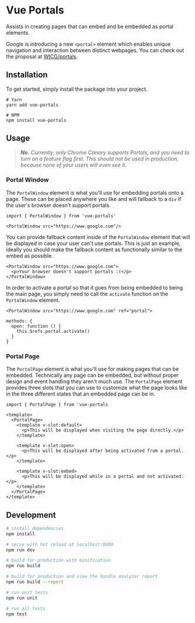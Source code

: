 # Vue Portals

Assists in creating pages that can embed and be embedded as portal elements.

Google is introducing a new `<portal>` element which enables unique navigation and interaction between distinct webpages. You can check out the proposal at [WICG/portals](https://github.com/wicg/portals).

## Installation

To get started, simply install the package into your project.

```
# Yarn
yarn add vue-portals

# NPM
npm install vue-portals
```

## Usage

> ___No.__ Currently, only Chrome Canary supports Portals, and you need to turn on a feature flag first. This should not be used in production, because none of your users will even see it._

### Portal Window

The `PortalWindow` element is what you'll use for embedding portals onto a page. These can be placed anywhere you like and will fallback to a `div` if the user's browser doesn't support portals.

```
import { PortalWindow } from 'vue-portals'
```

```
<PortalWindow src="https://www.google.com"/>
```

You can provide fallback content inside of the `PortalWindow` element that will be displayed in case your user can't use portals. This is just an example, ideally you should make the fallback content as functionally similar to the embed as possible.

```
<PortalWindow src="https://www.google.com">
  <p>Your browser doesn't support portals :(</p>
</PortalWindow>
```

In order to activate a portal so that it goes from being embedded to being the main page, you simply need to call the `activate` function on the `PortalWindow` element.

```
<PortalWindow src="https://www.google.com" ref="portal">
```

```
methods: {
  open: function () {
    this.$refs.portal.activate()
  }
}
```

### Portal Page

The `PortalPage` element is what you'll use for making pages that can be embedded. Technically any page can be embedded, but without proper design and event handling they aren't much use. The `PortalPage` element provides three slots that you can use to customize what the page looks like in the three different states that an embedded page can be in.

```
import { PortalPage } from 'vue-portals
```

```
<template>
  <PortalPage>
    <template v-slot:default>
      <p>This will be displayed when visiting the page directly.</p>
    </template>

    <template v-slot:open>
      <p>This will be displayed after being activated from a portal.</p>
    </template>

    <template v-slot:embed>
      <p>This will be displayed while in a portal and not activated.</p>
    </template>
  </PortalPage>
</template>
```

## Development

``` bash
# install dependencies
npm install

# serve with hot reload at localhost:8080
npm run dev

# build for production with minification
npm run build

# build for production and view the bundle analyzer report
npm run build --report

# run unit tests
npm run unit

# run all tests
npm test
```
